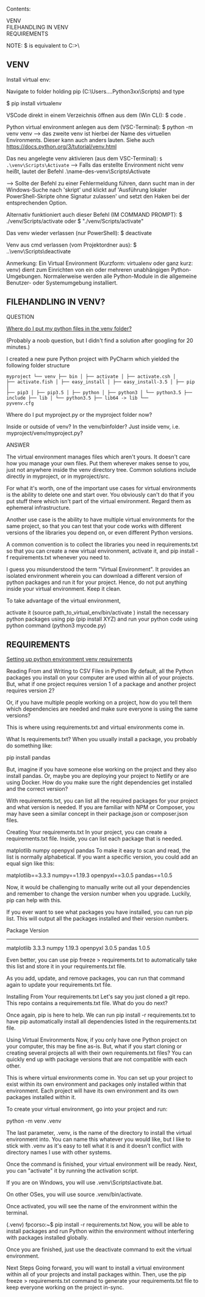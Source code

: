 
Contents:

VENV<br>
FILEHANDLING IN VENV<br>
REQUIREMENTS<br>

NOTE: $ is equivalent to C:>\

<h2>VENV</h2>

Install virtual env:

Navigate to folder holding pip (C:\Users\....Python3xx\Scripts) 
and type 

$ pip install virtualenv


VSCode direkt in einem Verzeichnis öffnen aus dem (Win CLI):
$ code .

Python virtual environment anlegen aus dem (VSC-Terminal):
$ python -m venv venv
--> das zweite venv ist hierbei der Name des virtuellen
Environments. Dieser kann auch anders lauten.
Siehe auch https://docs.python.org/3/tutorial/venv.html

Das neu angelegte venv aktivieren (aus dem VSC-Terminal):
<code>$ .\\venv\\Scripts\\Activate</code>
--> Falls das erstellte Environment nicht venv heißt,
lautet der Befehl .\\name-des-venv\\Scripts\\Activate

--> Sollte der Befehl zu einer Fehlermeldung führen,
dann sucht man in der Windows-Suche nach 'skript'
und klickt auf 'Ausführung lokaler PowerShell-Skripte ohne
Signatur zulassen' und setzt den Haken bei der entsprechenden
Option.

Alternativ funktioniert auch dieser Befehl (IM COMMAND PROMPT):
$ ./venv/Scripts/activate
oder
$ "./venv/Scripts/activate"


Das venv wieder verlassen (nur PowerShell):
$ deactivate

Venv aus cmd verlassen (vom Projektordner aus):
$ ..\venv\Scripts\deactivate

Anmerkung:
Ein Virtual Environment (Kurzform: virtualenv oder ganz kurz: venv) 
dient zum Einrichten von ein oder mehreren unabhängigen Python-Umgebungen. 
Normalerweise werden alle Python-Module in die allgemeine Benutzer- oder 
Systemumgebung installiert.


<h2>FILEHANDLING IN VENV?</h2>

QUESTION

<a href="https://stackoverflow.com/questions/51499950/where-do-i-put-my-python-files-in-the-venv-folder" target="_blank">
    Where do I put my python files in the venv folder?</a>

(Probably a noob question, but I didn't find a solution after googling for 20 minutes.)

I created a new pure Python project with PyCharm which yielded the following folder structure


<code>myproject
└── venv
    ├── bin
    │   ├── activate
    │   ├── activate.csh
    │   ├── activate.fish
    │   ├── easy_install
    │   ├── easy_install-3.5
    │   ├── pip
    │   ├── pip3
    │   ├── pip3.5
    │   ├── python
    │   ├── python3
    │   └── python3.5
    ├── include
    ├── lib
    │   └── python3.5
    ├── lib64 -> lib
    └── pyvenv.cfg</code>
    
Where do I put myproject.py or the myproject folder now?

Inside or outside of venv?
In the venv/binfolder?
Just inside venv, i.e. myproject/venv/myproject.py?


ANSWER

The virtual environment manages files which aren't yours. It doesn't care how you manage your own files. Put them wherever makes sense to you, just not anywhere inside the venv directory tree. Common solutions include directly in myproject, or in myproject/src.

For what it's worth, one of the important use cases for virtual environments is the ability to delete one and start over. You obviously can't do that if you put stuff there which isn't part of the virtual environment. Regard them as ephemeral infrastructure.

Another use case is the ability to have multiple virtual environments for the same project, so that you can test that your code works with different versions of the libraries you depend on, or even different Python versions.

A common convention is to collect the libraries you need in requirements.txt so that you can create a new virtual environment, activate it, and pip install -f requirements.txt whenever you need to.

I guess you misunderstood the term "Virtual Environment". It provides an isolated environment wherein you can download a different version of python packages and run it for your project. Hence, do not put anything inside your virtual environment. Keep it clean.

To take advantage of the virtual environment,

activate it (source path_to_virtual_env/bin/activate )
install the necessary python packages using pip (pip install XYZ)
and run your python code using python command (python3 mycode.py)


<h2>REQUIREMENTS</h2>

<a href="https://frankcorso.dev/setting-up-python-environment-venv-requirements.html" target="_blank">
    Setting up python environment venv requirements</a>

Reading From and Writing to CSV Files in Python
By default, all the Python packages you install on your computer are used within all of your projects. But, what if one project requires version 1 of a package and another project requires version 2?

Or, if you have multiple people working on a project, how do you tell them which dependencies are needed and make sure everyone is using the same versions?

This is where using requirements.txt and virtual environments come in.

What Is requirements.txt?
When you usually install a package, you probably do something like:

pip install pandas

But, imagine if you have someone else working on the project and they also install pandas. Or, maybe you are deploying your project to Netlify or are using Docker. How do you make sure the right dependencies get installed and the correct version?

With requirements.txt, you can list all the required packages for your project and what version is needed. If you are familiar with NPM or Composer, you may have seen a similar concept in their package.json or composer.json files.

Creating Your requirements.txt
In your project, you can create a requirements.txt file. Inside, you can list each package that is needed.

matplotlib
numpy
openpyxl
pandas
To make it easy to scan and read, the list is normally alphabetical. If you want a specific version, you could add an equal sign like this:

matplotlib==3.3.3
numpy==1.19.3
openpyxl==3.0.5
pandas==1.0.5

Now, it would be challenging to manually write out all your dependencies and remember to change the version number when you upgrade. Luckily, pip can help with this.

If you ever want to see what packages you have installed, you can run pip list. This will output all the packages installed and their version numbers.

Package         Version
--------------- ---------
matplotlib      3.3.3
numpy           1.19.3
openpyxl        3.0.5
pandas          1.0.5

Even better, you can use pip freeze > requirements.txt to automatically take this list and store it in your requirements.txt file.

As you add, update, and remove packages, you can run that command again to update your requirements.txt file.

Installing From Your requirements.txt
Let's say you just cloned a git repo. This repo contains a requirements.txt file. What do you do next?

Once again, pip is here to help. We can run pip install -r requirements.txt to have pip automatically install all dependencies listed in the requirements.txt file.

Using Virtual Environments
Now, if you only have one Python project on your computer, this may be fine as-is. But, what if you start cloning or creating several projects all with their own requirements.txt files? You can quickly end up with package versions that are not compatible with each other.

This is where virtual environments come in. You can set up your project to exist within its own environment and packages only installed within that environment. Each project will have its own environment and its own packages installed within it.

To create your virtual environment, go into your project and run:

python -m venv .venv

The last parameter, .venv, is the name of the directory to install the virtual environment into. You can name this whatever you would like, but I like to stick with .venv as it's easy to tell what it is and it doesn't conflict with directory names I use with other systems.

Once the command is finished, your virtual environment will be ready. Next, you can "activate" it by running the activation script.

If you are on Windows, you will use .venv\Scripts\activate.bat.

On other OSes, you will use source .venv/bin/activate.

Once activated, you will see the name of the environment within the terminal.

(.venv) fpcorso:~$ pip install -r requirements.txt
Now, you will be able to install packages and run Python within the environment without interfering with packages installed globally.

Once you are finished, just use the deactivate command to exit the virtual environment.

Next Steps
Going forward, you will want to install a virtual environment within all of your projects and install packages within. Then, use the pip freeze > requirements.txt command to generate your requirements.txt file to keep everyone working on the project in-sync.
